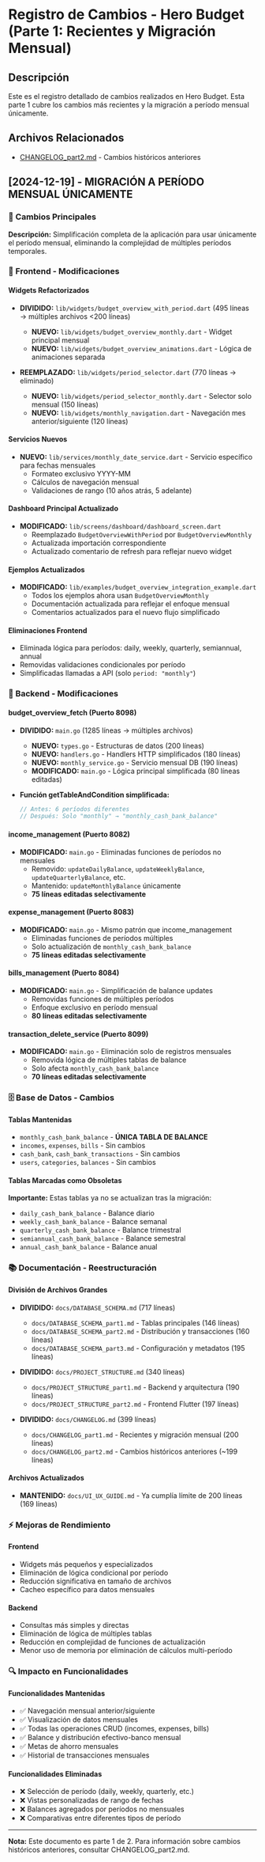 # Registro de Cambios - Hero Budget (Parte 1: Recientes y Migración Mensual)

## Descripción

Este es el registro detallado de cambios realizados en Hero Budget. Esta parte 1 cubre los cambios más recientes y la migración a período mensual únicamente.

## Archivos Relacionados

- [CHANGELOG_part2.md](CHANGELOG_part2.md) - Cambios históricos anteriores

## [2024-12-19] - MIGRACIÓN A PERÍODO MENSUAL ÚNICAMENTE

### 🔄 Cambios Principales
**Descripción:** Simplificación completa de la aplicación para usar únicamente el período mensual, eliminando la complejidad de múltiples períodos temporales.

### 📱 Frontend - Modificaciones

#### Widgets Refactorizados
- **DIVIDIDO:** `lib/widgets/budget_overview_with_period.dart` (495 líneas → múltiples archivos <200 líneas)
  - **NUEVO:** `lib/widgets/budget_overview_monthly.dart` - Widget principal mensual
  - **NUEVO:** `lib/widgets/budget_overview_animations.dart` - Lógica de animaciones separada

- **REEMPLAZADO:** `lib/widgets/period_selector.dart` (770 líneas → eliminado)
  - **NUEVO:** `lib/widgets/period_selector_monthly.dart` - Selector solo mensual (150 líneas)
  - **NUEVO:** `lib/widgets/monthly_navigation.dart` - Navegación mes anterior/siguiente (120 líneas)

#### Servicios Nuevos
- **NUEVO:** `lib/services/monthly_date_service.dart` - Servicio específico para fechas mensuales
  - Formateo exclusivo YYYY-MM
  - Cálculos de navegación mensual
  - Validaciones de rango (10 años atrás, 5 adelante)

#### Dashboard Principal Actualizado
- **MODIFICADO:** `lib/screens/dashboard/dashboard_screen.dart`
  - Reemplazado `BudgetOverviewWithPeriod` por `BudgetOverviewMonthly`
  - Actualizada importación correspondiente
  - Actualizado comentario de refresh para reflejar nuevo widget

#### Ejemplos Actualizados
- **MODIFICADO:** `lib/examples/budget_overview_integration_example.dart`
  - Todos los ejemplos ahora usan `BudgetOverviewMonthly`
  - Documentación actualizada para reflejar el enfoque mensual
  - Comentarios actualizados para el nuevo flujo simplificado

#### Eliminaciones Frontend
- Eliminada lógica para períodos: daily, weekly, quarterly, semiannual, annual
- Removidas validaciones condicionales por período
- Simplificadas llamadas a API (solo `period: "monthly"`)

### 🔧 Backend - Modificaciones

#### budget_overview_fetch (Puerto 8098)
- **DIVIDIDO:** `main.go` (1285 líneas → múltiples archivos)
  - **NUEVO:** `types.go` - Estructuras de datos (200 líneas)
  - **NUEVO:** `handlers.go` - Handlers HTTP simplificados (180 líneas)
  - **NUEVO:** `monthly_service.go` - Servicio mensual DB (190 líneas)
  - **MODIFICADO:** `main.go` - Lógica principal simplificada (80 líneas editadas)

- **Función getTableAndCondition simplificada:**
  ```go
  // Antes: 6 períodos diferentes
  // Después: Solo "monthly" → "monthly_cash_bank_balance"
  ```

#### income_management (Puerto 8082)
- **MODIFICADO:** `main.go` - Eliminadas funciones de períodos no mensuales
  - Removido: `updateDailyBalance`, `updateWeeklyBalance`, `updateQuarterlyBalance`, etc.
  - Mantenido: `updateMonthlyBalance` únicamente
  - **75 líneas editadas selectivamente**

#### expense_management (Puerto 8083)
- **MODIFICADO:** `main.go` - Mismo patrón que income_management
  - Eliminadas funciones de períodos múltiples
  - Solo actualización de `monthly_cash_bank_balance`
  - **75 líneas editadas selectivamente**

#### bills_management (Puerto 8084)
- **MODIFICADO:** `main.go` - Simplificación de balance updates
  - Removidas funciones de múltiples períodos
  - Enfoque exclusivo en período mensual
  - **80 líneas editadas selectivamente**

#### transaction_delete_service (Puerto 8099)
- **MODIFICADO:** `main.go` - Eliminación solo de registros mensuales
  - Removida lógica de múltiples tablas de balance
  - Solo afecta `monthly_cash_bank_balance`
  - **70 líneas editadas selectivamente**

### 🗄️ Base de Datos - Cambios

#### Tablas Mantenidas
- `monthly_cash_bank_balance` - **ÚNICA TABLA DE BALANCE**
- `incomes`, `expenses`, `bills` - Sin cambios
- `cash_bank`, `cash_bank_transactions` - Sin cambios
- `users`, `categories`, `balances` - Sin cambios

#### Tablas Marcadas como Obsoletas
**Importante:** Estas tablas ya no se actualizan tras la migración:
- `daily_cash_bank_balance` - Balance diario
- `weekly_cash_bank_balance` - Balance semanal
- `quarterly_cash_bank_balance` - Balance trimestral
- `semiannual_cash_bank_balance` - Balance semestral
- `annual_cash_bank_balance` - Balance anual

### 📚 Documentación - Reestructuración

#### División de Archivos Grandes
- **DIVIDIDO:** `docs/DATABASE_SCHEMA.md` (717 líneas)
  - `docs/DATABASE_SCHEMA_part1.md` - Tablas principales (146 líneas)
  - `docs/DATABASE_SCHEMA_part2.md` - Distribución y transacciones (160 líneas)
  - `docs/DATABASE_SCHEMA_part3.md` - Configuración y metadatos (195 líneas)

- **DIVIDIDO:** `docs/PROJECT_STRUCTURE.md` (340 líneas)
  - `docs/PROJECT_STRUCTURE_part1.md` - Backend y arquitectura (190 líneas)
  - `docs/PROJECT_STRUCTURE_part2.md` - Frontend Flutter (197 líneas)

- **DIVIDIDO:** `docs/CHANGELOG.md` (399 líneas)
    - `docs/CHANGELOG_part1.md` - Recientes y migración mensual (200 líneas)
    - `docs/CHANGELOG_part2.md` - Cambios históricos anteriores (~199 líneas)

#### Archivos Actualizados
- **MANTENIDO:** `docs/UI_UX_GUIDE.md` - Ya cumplía límite de 200 líneas (169 líneas)

### ⚡ Mejoras de Rendimiento

#### Frontend
- Widgets más pequeños y especializados
- Eliminación de lógica condicional por período
- Reducción significativa en tamaño de archivos
- Cacheo específico para datos mensuales

#### Backend
- Consultas más simples y directas
- Eliminación de lógica de múltiples tablas
- Reducción en complejidad de funciones de actualización
- Menor uso de memoria por eliminación de cálculos multi-período

### 🔍 Impacto en Funcionalidades

#### Funcionalidades Mantenidas
- ✅ Navegación mensual anterior/siguiente
- ✅ Visualización de datos mensuales
- ✅ Todas las operaciones CRUD (incomes, expenses, bills)
- ✅ Balance y distribución efectivo-banco mensual
- ✅ Metas de ahorro mensuales
- ✅ Historial de transacciones mensuales

#### Funcionalidades Eliminadas
- ❌ Selección de período (daily, weekly, quarterly, etc.)
- ❌ Vistas personalizadas de rango de fechas
- ❌ Balances agregados por períodos no mensuales
- ❌ Comparativas entre diferentes tipos de período

---
**Nota:** Este documento es parte 1 de 2. Para información sobre cambios históricos anteriores, consultar CHANGELOG_part2.md.